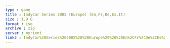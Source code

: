 ```yaml
---
type : game
title : IndyCar Series 2005 (Europe) (En,Fr,De,Es,It)
size : 1.9 G
format : iso
archive : zip
server : myrient
link2 : IndyCar%20Series%202005%20%28Europe%29%20%28En%2CFr%2CDe%2CEs%2CIt%29
---
```

